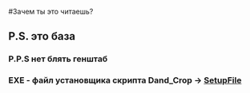 #Зачем ты это читаешь?


## P.S. это база
### P.P.S нет блять генштаб


### EXE - файл установщика скрипта Dand_Crop -> [SetupFile](https://raw.githubusercontent.com/Basefilespython/pydiscbot/main/projects/download_and_crop/exe/setup.exe)
